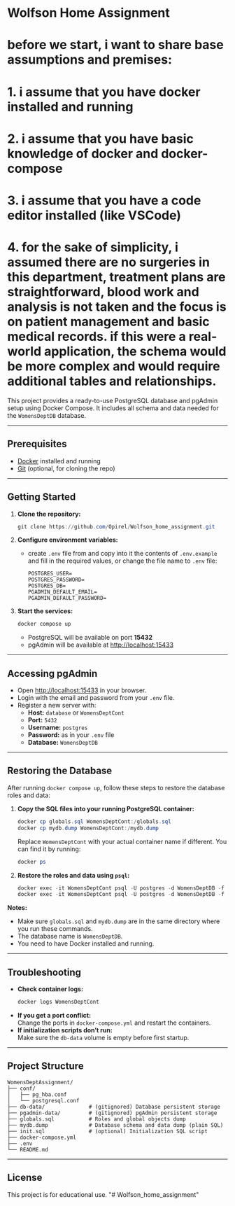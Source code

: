 # Wolfson Home Assignment

# before we start, i want to share base assumptions and premises:

# 1. i assume that you have docker installed and running

# 2. i assume that you have basic knowledge of docker and docker-compose

# 3. i assume that you have a code editor installed (like VSCode)

# 4. for the sake of simplicity, i assumed there are no surgeries in this department, treatment plans are straightforward, blood work and analysis is not taken and the focus is on patient management and basic medical records. if this were a real-world application, the schema would be more complex and would require additional tables and relationships.



This project provides a ready-to-use PostgreSQL database and pgAdmin setup using Docker Compose. It includes all schema and data needed for the `WomensDeptDB` database.

---

## Prerequisites

- [Docker](https://www.docker.com/products/docker-desktop) installed and running
- [Git](https://git-scm.com/downloads) (optional, for cloning the repo)

---

## Getting Started

1. **Clone the repository:**
    ```powershell
    git clone https://github.com/Opirel/Wolfson_home_assignment.git
    ```

2. **Configure environment variables:**
    - create `.env` file from  and copy into it the contents of `.env.example` and fill in the required values, or  change  the file name to `.env`    file:
      ```
      POSTGRES_USER=
      POSTGRES_PASSWORD=
      POSTGRES_DB=
      PGADMIN_DEFAULT_EMAIL=
      PGADMIN_DEFAULT_PASSWORD=
      ```

3. **Start the services:**
    ```powershell
    docker compose up
    ```
    - PostgreSQL will be available on port **15432**
    - pgAdmin will be available at [http://localhost:15433](http://localhost:15433)

---

## Accessing pgAdmin

- Open [http://localhost:15433](http://localhost:15433) in your browser.
- Login with the email and password from your `.env` file.
- Register a new server with:
  - **Host:** `database` or `WomensDeptCont`
  - **Port:** `5432`
  - **Username:** `postgres`
  - **Password:** as in your `.env` file
  - **Database:** `WomensDeptDB`

---

## Restoring the Database

After running `docker compose up`, follow these steps to restore the database roles and data:

1. **Copy the SQL files into your running PostgreSQL container:**
    ```powershell
    docker cp globals.sql WomensDeptCont:/globals.sql
    docker cp mydb.dump WomensDeptCont:/mydb.dump
    ```
    Replace `WomensDeptCont` with your actual container name if different. You can find it by running:
    ```powershell
    docker ps
    ```

2. **Restore the roles and data using `psql`:**
    ```powershell
    docker exec -it WomensDeptCont psql -U postgres -d WomensDeptDB -f /globals.sql
    docker exec -it WomensDeptCont psql -U postgres -d WomensDeptDB -f /mydb.dump
    ```

**Notes:**
- Make sure `globals.sql` and `mydb.dump` are in the same directory where you run these commands.
- The database name is `WomensDeptDB`. 
- You need to have Docker installed and running.

---

## Troubleshooting

- **Check container logs:**
    ```powershell
    docker logs WomensDeptCont
    ```
- **If you get a port conflict:**  
  Change the ports in `docker-compose.yml` and restart the containers.
- **If initialization scripts don’t run:**  
  Make sure the `db-data` volume is empty before first startup.

---

## Project Structure

```
WomensDeptAssignment/
├── conf/
│   ├── pg_hba.conf
│   └── postgresql.conf
├── db-data/              # (gitignored) Database persistent storage
├── pgadmin-data/         # (gitignored) pgAdmin persistent storage
├── globals.sql           # Roles and global objects dump
├── mydb.dump             # Database schema and data dump (plain SQL)
├── init.sql              # (optional) Initialization SQL script
├── docker-compose.yml
├── .env
└── README.md
```

---

## License

This project is for educational use.
"# Wolfson_home_assignment" 
